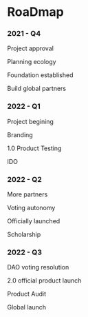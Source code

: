 # RoaDmap

### 2021 - Q4&#x20;

Project approval

Planning ecology

Foundation established

Build global partners             &#x20;

### **2022 - Q1**&#x20;

Project begining

Branding

1.0 Product Testing

IDO                  &#x20;

### 2022 - Q2&#x20;

More partners

Voting autonomy

Officially launched

Scholarship

### &#x20;2022 - Q3&#x20;

DAO voting resolution

&#x20;2.0 official product launch

&#x20;Product Audit

&#x20;Global launch
